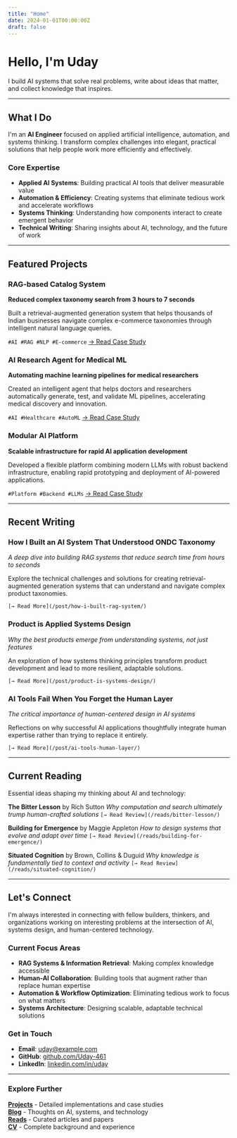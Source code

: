```yaml
---
title: "Home"
date: 2024-01-01T00:00:00Z
draft: false
---
```


# Hello, I'm Uday

I build AI systems that solve real problems, write about ideas that matter, and collect knowledge that inspires.

---

## What I Do

I'm an **AI Engineer** focused on applied artificial intelligence, automation, and systems thinking. I transform complex challenges into elegant, practical solutions that help people work more efficiently and effectively.

### Core Expertise

- **Applied AI Systems**: Building practical AI tools that deliver measurable value
- **Automation & Efficiency**: Creating systems that eliminate tedious work and accelerate workflows
- **Systems Thinking**: Understanding how components interact to create emergent behavior
- **Technical Writing**: Sharing insights about AI, technology, and the future of work

---

## Featured Projects

### RAG-based Catalog System
**Reduced complex taxonomy search from 3 hours to 7 seconds**

Built a retrieval-augmented generation system that helps thousands of Indian businesses navigate complex e-commerce taxonomies through intelligent natural language queries.

`#AI #RAG #NLP #E-commerce` [→ Read Case Study](/project/rag-catalog-system/)

### AI Research Agent for Medical ML
**Automating machine learning pipelines for medical researchers**

Created an intelligent agent that helps doctors and researchers automatically generate, test, and validate ML pipelines, accelerating medical discovery and innovation.

`#AI #Healthcare #AutoML` [→ Read Case Study](/project/ai-research-agent/)

### Modular AI Platform
**Scalable infrastructure for rapid AI application development**

Developed a flexible platform combining modern LLMs with robust backend infrastructure, enabling rapid prototyping and deployment of AI-powered applications.

`#Platform #Backend #LLMs` [→ Read Case Study](/project/modular-ai-platform/)

---

## Recent Writing

### How I Built an AI System That Understood ONDC Taxonomy
*A deep dive into building RAG systems that reduce search time from hours to seconds*

Explore the technical challenges and solutions for creating retrieval-augmented generation systems that can understand and navigate complex product taxonomies.

`[→ Read More](/post/how-i-built-rag-system/)`

### Product is Applied Systems Design
*Why the best products emerge from understanding systems, not just features*

An exploration of how systems thinking principles transform product development and lead to more resilient, adaptable solutions.

`[→ Read More](/post/product-is-systems-design/)`

### AI Tools Fail When You Forget the Human Layer
*The critical importance of human-centered design in AI systems*

Reflections on why successful AI applications thoughtfully integrate human expertise rather than trying to replace it entirely.

`[→ Read More](/post/ai-tools-human-layer/)`

---

## Current Reading

Essential ideas shaping my thinking about AI and technology:

**The Bitter Lesson** by Rich Sutton
*Why computation and search ultimately trump human-crafted solutions*
`[→ Read Review](/reads/bitter-lesson/)`

**Building for Emergence** by Maggie Appleton
*How to design systems that evolve and adapt over time*
`[→ Read Review](/reads/building-for-emergence/)`

**Situated Cognition** by Brown, Collins & Duguid
*Why knowledge is fundamentally tied to context and activity*
`[→ Read Review](/reads/situated-cognition/)`

---

## Let's Connect

I'm always interested in connecting with fellow builders, thinkers, and organizations working on interesting problems at the intersection of AI, systems design, and human-centered technology.

### Current Focus Areas
- **RAG Systems & Information Retrieval**: Making complex knowledge accessible
- **Human-AI Collaboration**: Building tools that augment rather than replace human expertise
- **Automation & Workflow Optimization**: Eliminating tedious work to focus on what matters
- **Systems Architecture**: Designing scalable, adaptable technical solutions

### Get in Touch
- **Email**: [uday@example.com](mailto:uday@example.com)
- **GitHub**: [github.com/Uday-461](https://github.com/Uday-461)
- **LinkedIn**: [linkedin.com/in/uday](https://linkedin.com/in/uday)

---

### Explore Further

**[Projects](/project/)** - Detailed implementations and case studies  
**[Blog](/post/)** - Thoughts on AI, systems, and technology  
**[Reads](/reads/)** - Curated articles and papers  
**[CV](/cv/)** - Complete background and experience